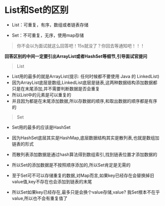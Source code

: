 # List和Set的区别

- List：可重复，有序，数组或者链表存储

- Set：不可重复，无序，使用map存储

> 你不会以为面试就这么回答吧！15s就没了？你回去等通知吧！！！

**回答区别的中间一定要引出ArrayList或者HashSet等细节,引导面试官提问**

> List

- List用的最多的就是ArrayList(提示: 任何时候都不要使用 Java 的 LinkedList)
- 因为ArrayList底层是数组,LinkedList底层是链表,这两种数据结构添加数据都只是在末尾添加,并不需要判断数据是否会重复
- 所以List中的元素是可以重复的
- 并且因为都是在末尾添加数据,所以存数据的顺序,和取出数据的顺序都是有序的

> Set

- Set用的最多的应该是HashSet

- 因为HashSet底层其实是HashMap,底层数据结构其实是散列表,也就是数组加链表的形式

- 而散列表添加数据是通过hash算法得到数组索引,找到链表位置才添加数据的

- 所以Set的添加数据是不按照顺序添加的,所以Set肯定是无需的

- 至于Set可不可以存储重复的数据,对Map而言,如果key已经存在会替换掉旧value值,key不存在也会添加到链表的末尾

- 所以Set如果key已经存在,最多只是会换个value存储,value? 我Set根本不在乎value,所以也不会有重复值了

  